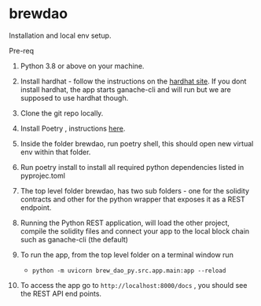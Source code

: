 # brewdao

Installation and local env setup.

Pre-req

1. Python 3.8 or above on your machine.
2. Install hardhat - follow the instructions on the [hardhat site](https://hardhat.org/getting-started/#installation). If you dont install hardhat, the app starts ganache-cli and will run but we are supposed to use hardhat though. 

3. Clone the git repo locally.
4. Install Poetry , instructions [here](https://python-poetry.org/docs/#installation).
5. Inside the folder brewdao, run poetry shell, this should open new virtual env within that folder.
6. Run poetry install to install all required python dependencies listed in pyprojec.toml
7. The top level folder brewdao, has two sub folders - one for the solidity contracts and other for the python wrapper
   that exposes it as a REST endpoint.
8. Running the Python REST application, will load the other project, compile the solidity files and connect your app to
   the local block chain such as ganache-cli (the default)
9. To run the app, from the top level folder on a terminal window run
   - `python -m uvicorn brew_dao_py.src.app.main:app --reload`
10. To access the app go to `http://localhost:8000/docs` , you should see the REST API end points.
